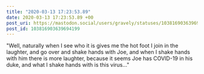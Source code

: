 ```yaml
---
title: "2020-03-13 17:23:53.89"
date: 2020-03-13 17:23:53.89 +00
post_uri: https://mastodon.social/users/gravely/statuses/103816903639694199
post_id: 103816903639694199
---
```

"Well, naturally when I see who it is gives me the hot foot I join in the laughter, and go over and shake hands with Joe, and when I shake hands with him there is more laughter, because it seems Joe has COVID-19 in his duke, and what I shake hands with is this virus..."


